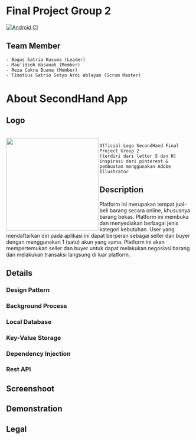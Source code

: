 # Final Project Group 2

[![Android CI](https://github.com/rrfadilah/FinalProject-G2/actions/workflows/ci.yml/badge.svg?branch=main)](https://github.com/rrfadilah/FinalProject-G2/actions/workflows/ci.yml)

## Team Member
```
- Bagus Satria Kusuma (Leader)
- Mau'idzoh Hasanah (Member)
- Reza Cakra Buana (Member)
- Timotius Satrio Setyo Ardi Wolayan (Scrum Master)
```

# About SecondHand App
## Logo
<br>
<img src="https://user-images.githubusercontent.com/96243284/179536507-cf737303-b415-48a1-8894-5d749918c1bf.png" width="250" height="250" align="left"> 

```
Official Logo SecondHand Final Project Group 2
(terdiri dari letter S dan H)
inspirasi dari pinterest & pembuatan menggunakan Adobe Illustrator
````

## Description

Platform ini merupakan tempat jual-beli barang secara online, khususnya barang bekas. Platform ini membuka dan menyediakan berbagai jenis kategori kebutuhan. User yang mendaftarkan diri pada aplikasi ini dapat berperan sebagai seller dan buyer dengan menggunakan 1 (satu) akun yang sama. Platform ini akan mempertemukan seller dan buyer untuk dapat melakukan negosiasi barang dan melakukan transaksi langsung di luar platform.

## Details
### Design Pattern
### Background Process
### Local Database
### Key-Value Storage
### Dependency Injection
### Rest API
## Screenshoot
## Demonstration
## Legal
